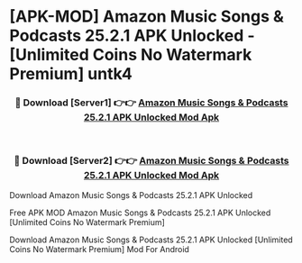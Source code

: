 # [APK-MOD] Amazon Music  Songs & Podcasts 25.2.1 APK Unlocked - [Unlimited Coins No Watermark Premium] untk4



<div align="center">
<h3>🔴 Download [Server1] 👉👉 <a href="https://momento.my/?title=Amazon_Music__Songs_&_Podcasts_25.2.1_APK_Unlocked">Amazon Music  Songs & Podcasts 25.2.1 APK Unlocked Mod Apk</a></h3><br>

<h3>🔴 Download [Server2] 👉👉 <a href="https://momento.my/?title=Amazon_Music__Songs_&_Podcasts_25.2.1_APK_Unlocked">Amazon Music  Songs & Podcasts 25.2.1 APK Unlocked Mod Apk</a></h3>
</div>



Download Amazon Music  Songs & Podcasts 25.2.1 APK Unlocked 

Free APK MOD Amazon Music  Songs & Podcasts 25.2.1 APK Unlocked [Unlimited Coins No Watermark Premium]

Download Amazon Music  Songs & Podcasts 25.2.1 APK Unlocked [Unlimited Coins No Watermark Premium] Mod For Android
